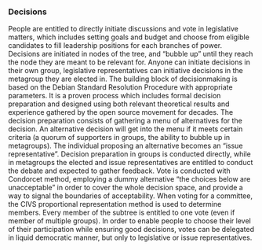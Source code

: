 ### Decisions

People are entitled to directly initiate discussions and vote in legislative matters, which includes setting goals and budget and choose from eligible candidates to fill leadership positions for each branches of power. Decisions are initiated in nodes of the tree, and “bubble up” until they reach the node they are meant to be relevant for. Anyone can initiate decisions in their own group, legislative representatives can initiative decisions in the metagroup they are elected in. 
The building block of decisionmaking is based on the Debian Standard Resolution Procedure with appropriate parameters. It is a proven process which includes formal decision preparation and designed using both relevant theoretical results and experience gathered by the open source movement for decades.
The decision preparation consists of gathering a menu of alternatives for the decision. An alternative decision will get into the menu if it meets certain criteria (a quorum of supporters in groups, the ability to bubble up in metagroups). The individual proposing an alternative becomes an “issue representative”.
Decision preparation in groups is conducted directly, while in metagroups the elected and issue representatives are entitled to conduct the debate and expected to gather feedback.
Vote is conducted with Condorcet method, employing a dummy alternative “the choices below are unacceptable” in order to cover the whole decision space, and provide a way to signal the boundaries of acceptability. When voting for a committee, the CIVS proportional representation method is used to determine members. Every member of the subtree is entitled to one vote (even if member of multiple groups). In order to enable people to choose their level of their participation while ensuring good decisions, votes can be delegated in liquid democratic manner, but only to legislative or issue representatives. 


